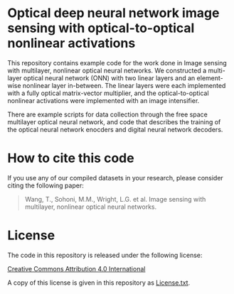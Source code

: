 # Optical deep neural network image sensing with optical-to-optical nonlinear activations

This repository contains example code for the work done in Image sensing with multilayer, nonlinear optical neural networks. We constructed a multi-layer optical neural network (ONN) with two linear layers and an element-wise nonlinear layer in-between. The linear layers were each implemented with a fully optical matrix-vector multiplier, and the optical-to-optical nonlinear activations were implemented with an image intensifier.

There are example scripts for data collection through the free space multilayer optical neural network, and code that describes the training of the optical neural network enocders and digital neural network decoders.

# How to cite this code

If you use any of our compiled datasets in your research, please consider citing the following paper:

> Wang, T., Sohoni, M.M., Wright, L.G. et al. Image sensing with multilayer, nonlinear optical neural networks.

# License

The code in this repository is released under the following license:

[Creative Commons Attribution 4.0 International](https://creativecommons.org/licenses/by/4.0/)

A copy of this license is given in this repository as [License.txt](https://github.com/mcmahon-lab/Image-sensing-with-multilayer-nonlinear-optical-neural-networks/blob/master/License.txt).
